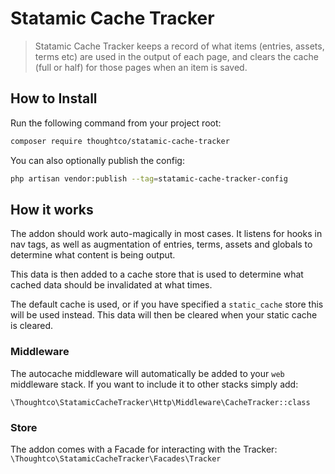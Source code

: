 # Statamic Cache Tracker

> Statamic Cache Tracker keeps a record of what items (entries, assets, terms etc) are used in the output of each page, and clears the cache (full or half) for those pages when an item is saved.


## How to Install

Run the following command from your project root:

``` bash
composer require thoughtco/statamic-cache-tracker
```

You can also optionally publish the config:

```bash
php artisan vendor:publish --tag=statamic-cache-tracker-config
```

## How it works

The addon should work auto-magically in most cases. It listens for hooks in nav tags, as well as augmentation of entries, terms, assets and globals to determine what content is being output. 

This data is then added to a cache store that is used to determine what cached data should be invalidated at what times.

The default cache is used, or if you have specified a `static_cache` store this will be used instead. This data will then be cleared when your static cache is cleared.

### Middleware
The autocache middleware will automatically be added to your `web` middleware stack. If you want to include it to other stacks simply add:

`\Thoughtco\StatamicCacheTracker\Http\Middleware\CacheTracker::class`

### Store
The addon comes with a Facade for interacting with the Tracker:
`\Thoughtco\StatamicCacheTracker\Facades\Tracker`